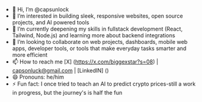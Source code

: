 - 👋 Hi, I’m @capsunlock
- 👀 I’m interested in building sleek, responsive websites, open source projects, and AI powered tools
- 🌱 I’m currently deepening my skills in fullstack development (React, Tailwind, Node.js) and learning more about backend integrations
- 💞️ I’m looking to collaborate on web projects, dashboards, mobile web apps, developer tools, or tools that make everyday tasks smarter and more efficient
- 📫 How to reach me [X] (https://x.com/biggexstar?s=08) | capsonluck@gmail.com | [LinkedIN] ()
- 😄 Pronouns: he/him
- ⚡ Fun fact: I once tried to teach an AI to predict crypto prices-still a work in progress, but the journey's is half the fun

<!---
capsunlock/capsunlock is a ✨ special ✨ repository because its `README.md` (this file) appears on your GitHub profile.
You can click the Preview link to take a look at your changes.
--->
